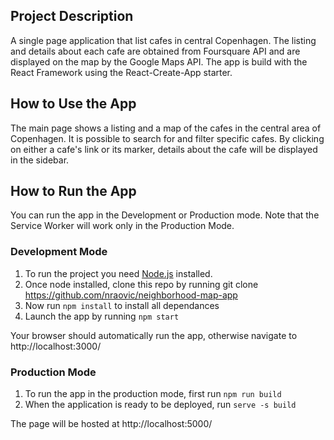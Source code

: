 ## Project Description
A single page application that list cafes in central Copenhagen. The listing and details about each cafe are obtained from Foursquare API and are displayed on the map by the Google Maps API. 
The app is build with the React Framework using the React-Create-App starter.

## How to Use the App

The main page shows a listing and a map of the cafes in the central area of Copenhagen. It is possible to search for and filter specific cafes. By clicking on either a cafe's link or its marker, details about the cafe will be displayed in the sidebar.

## How to Run the App 
You can run the app in the Development or Production mode. Note that the Service Worker will work only in the Production Mode.

### Development Mode

1. To run the project you need [Node.js](https://nodejs.org/en/) installed. 
2. Once node installed, clone this repo by running git clone https://github.com/nraovic/neighborhood-map-app
3. Now run ```npm install``` to install all dependances
3. Launch the app by running ```npm start```

Your browser should automatically run the app, otherwise navigate to http://localhost:3000/

### Production Mode

1. To run the app in the production mode, first run ```npm run build```
2. When the application is ready to be deployed, run ```serve -s build```

The page will be hosted at http://localhost:5000/